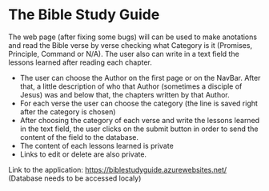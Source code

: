<h1> The Bible Study Guide</h1>

<p>The web page (after fixing some bugs) will can be used to make anotations and read the Bible verse by verse checking what Category is it
(Promises, Principle, Command or N/A). The user also can write in a text field the lessons learned after reading each chapter.
</p>

- The user can choose the Author on the first page or on the NavBar. After that, a little description of who that Author (sometimes
a disciple of Jesus) was and below that, the chapters written by that Author.
- For each verse the user can choose the category (the line is saved right after the category is chosen)
- After choosing the category of each verse and write the lessons learned in the text field, the user clicks on the submit button in order
to send the content of the field to the database.
- The content of each lessons learned is private
- Links to edit or delete are also private.

Link to the application:
https://biblestudyguide.azurewebsites.net/
(Database needs to be accessed localy)
